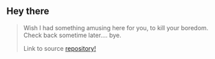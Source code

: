 ## Hey there


>Wish I had something amusing here for you, to kill your boredom. Check back sometime later.... bye. 
>
>Link to source [repository!](https://github.com/bazilsky)


